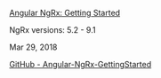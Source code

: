 [Angular NgRx: Getting Started](https://app.pluralsight.com/library/courses/angular-ngrx-getting-started)

NgRx versions: 5.2 - 9.1

Mar 29, 2018

[GitHub - Angular-NgRx-GettingStarted](https://github.com/DeborahK/Angular-NgRx-GettingStarted)